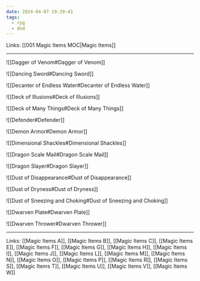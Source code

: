```yaml
---
date: 2024-04-07 19:29:43
tags:
  - rpg
  - dnd
---
```

Links: [[001 Magic Items MOC|Magic Items]]

---

![[Dagger of Venom#Dagger of Venom]]

![[Dancing Sword#Dancing Sword]]

![[Decanter of Endless Water#Decanter of Endless Water]]

![[Deck of Illusions#Deck of Illusions]]

![[Deck of Many Things#Deck of Many Things]]

![[Defender#Defender]]

![[Demon Armor#Demon Armor]]

![[Dimensional Shackles#Dimensional Shackles]]

![[Dragon Scale Mail#Dragon Scale Mail]]

![[Dragon Slayer#Dragon Slayer]]

![[Dust of Disappearance#Dust of Disappearance]]

![[Dust of Dryness#Dust of Dryness]]

![[Dust of Sneezing and Choking#Dust of Sneezing and Choking]]

![[Dwarven Plate#Dwarven Plate]]

![[Dwarven Thrower#Dwarven Thrower]]

---
 Links: [[Magic Items A]], [[Magic Items B]], [[Magic Items C]], [[Magic Items E]], [[Magic Items F]], [[Magic Items G]], [[Magic Items H]], [[Magic Items I]], [[Magic Items J]], [[Magic Items L]], [[Magic Items M]], [[Magic Items N]], [[Magic Items O]], [[Magic Items P]], [[Magic Items R]], [[Magic Items S]], [[Magic Items T]], [[Magic Items U]], [[Magic Items V]], [[Magic Items W]]